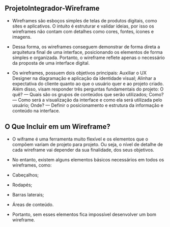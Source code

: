 ## ProjetoIntegrador-Wireframe
- Wireframes são esboços simples de telas de produtos digitais, como sites e aplicativos. O intuito é estruturar e validar ideias, por isso os wireframes não contam com detalhes como cores, fontes, ícones e imagens.
- Dessa forma, os wireframes conseguem demonstrar de forma direta a arquitetura final de uma interface, posicionando os elementos de forma simples e organizada. Portanto, o wireframe reflete apenas o necessário da proposta de uma interface digital.

- Os wireframes, possuem dois objetivos principais:
Auxiliar o UX Designer na diagramação e aplicação da identidade visual;
Alinhar a expectativa do cliente quanto ao que o usuário quer e ao projeto criado.
Além disso, visam responder três perguntas fundamentais do projeto:
O quê? — Quais são os grupos de conteúdos que serão utilizados;
Como? — Como será a visualização da interface e como ela será utilizada pelo usuário;
Onde? — Definir o posicionamento e estrutura da informação e conteúdo na interface.

## O Que Incluir em um Wireframe?
- O wiframe é uma ferramenta muito flexível e os elementos que o compõem variam de projeto para projeto. Ou seja, o nível de detalhe de cada wireframe vai depender da sua finalidade, dos seus objetivos.
- No entanto, existem alguns elementos básicos necessários em todos os wireframes, como:

- Cabeçalhos;

- Rodapés;

- Barras laterais;

- Áreas de conteúdo.

- Portanto, sem esses elementos fica impossível desenvolver um bom wireframe.
